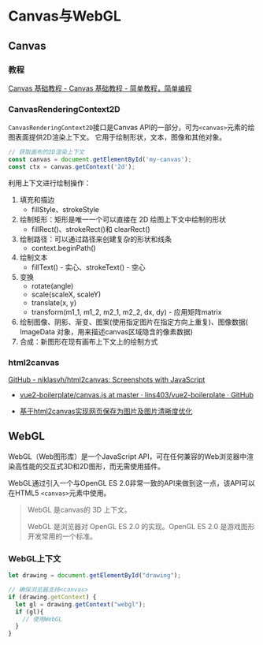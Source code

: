 # Canvas与WebGL

## Canvas

### 教程

[Canvas 基础教程 - Canvas 基础教程 - 简单教程，简单编程](https://www.twle.cn/l/yufei/canvas/canvas-basic-index.html)

### CanvasRenderingContext2D

`CanvasRenderingContext2D`接口是Canvas API的一部分，可为`<canvas>`元素的绘图表面提供2D渲染上下文。 它用于绘制形状，文本，图像和其他对象。

```js
// 获取画布的2D渲染上下文
const canvas = document.getElementById('my-canvas');
const ctx = canvas.getContext('2d');
```

利用上下文进行绘制操作：

1. 填充和描边
   - fillStyle、strokeStyle
2. 绘制矩形：矩形是唯一一个可以直接在 2D 绘图上下文中绘制的形状
   - fillRect()、strokeRect()和 clearRect()
3. 绘制路径：可以通过路径来创建复杂的形状和线条
   - context.beginPath()
4. 绘制文本
   - fillText() - 实心、strokeText() - 空心
5. 变换
   - rotate(angle)
   - scale(scaleX, scaleY)
   - translate(x, y)
   - transform(m1_1, m1_2, m2_1, m2_2, dx, dy) - 应用矩阵matrix
6. 绘制图像、阴影、渐变、图案(使用指定图片在指定方向上重复)、图像数据( ImageData 对象，用来描述canvas区域隐含的像素数据)
7. 合成：新图形在现有画布上下文上的绘制方式

### html2canvas

[GitHub - niklasvh/html2canvas: Screenshots with JavaScript](https://github.com/niklasvh/html2canvas)

- [vue2-boilerplate/canvas.js at master · lins403/vue2-boilerplate · GitHub](https://github.com/lins403/vue2-boilerplate/blob/master/src/vendor/canvas.js)

- [基于html2canvas实现网页保存为图片及图片清晰度优化](https://segmentfault.com/a/1190000011478657)

## WebGL

WebGL（Web图形库）是一个JavaScript API，可在任何兼容的Web浏览器中渲染高性能的交互式3D和2D图形，而无需使用插件。

WebGL通过引入一个与OpenGL ES 2.0非常一致的API来做到这一点，该API可以在HTML5 `<canvas>`元素中使用。 

> WebGL 是canvas的 3D 上下文。
>
> WebGL 是浏览器对 OpenGL ES 2.0 的实现。OpenGL ES 2.0 是游戏图形开发常用的一个标准。

### WebGL上下文

```js
let drawing = document.getElementById("drawing");

// 确保浏览器支持<canvas> 
if (drawing.getContext) {
  let gl = drawing.getContext("webgl");
  if (gl){
    // 使用WebGL 
  }
}
```


